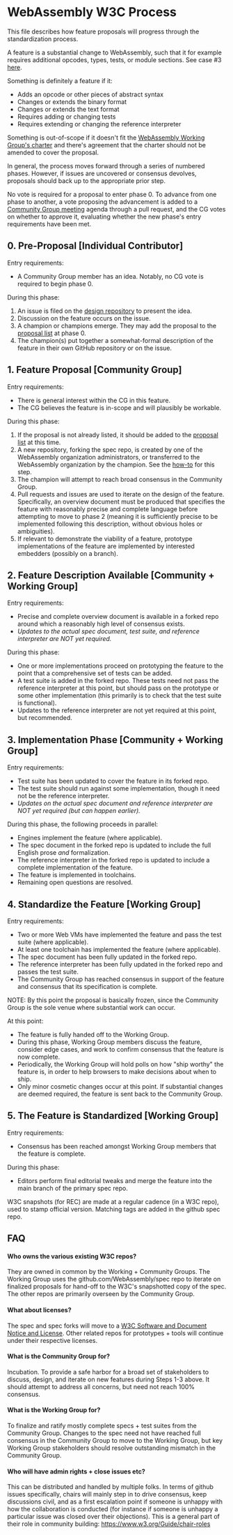 # WebAssembly W3C Process

This file describes how feature proposals will progress through
the standardization process.

A feature is a substantial change to WebAssembly, such that it for example
requires additional opcodes, types, tests, or module sections.
See case #3 [here](consensus.md).

Something is definitely a feature if it:

  * Adds an opcode or other pieces of abstract syntax
  * Changes or extends the binary format
  * Changes or extends the text format
  * Requires adding or changing tests
  * Requires extending or changing the reference interpreter

Something is out-of-scope if it doesn't fit the [WebAssembly Working Group's charter](https://www.w3.org/2017/08/wasm-charter) and there's agreement that the charter should not be amended to cover the proposal.

In general, the process moves forward through a series of numbered phases.
However, if issues are uncovered or consensus devolves,
proposals should back up to the appropriate prior step.

No vote is required for a proposal to enter phase 0. To advance from one phase
to another, a vote proposing the advancement is added to a
[Community Group meeting](https://github.com/WebAssembly/meetings/) agenda
through a pull request, and the CG votes on whether to approve it, evaluating
whether the new phase's entry requirements have been met.

## 0. Pre-Proposal [Individual Contributor]

Entry requirements:

  * A Community Group member has an idea. Notably, no CG vote is required to begin phase 0.

During this phase:

  1. An issue is filed on the [design repository](https://github.com/WebAssembly/design/issues) to present the idea.
  1. Discussion on the feature occurs on the issue.
  1. A champion or champions emerge. They may add the proposal to the [proposal list](https://github.com/WebAssembly/proposals/blob/main/README.md) at phase 0.
  1. The champion(s) put together a somewhat-formal description of the feature in their own GitHub repository or on the issue.

## 1. Feature Proposal [Community Group]

Entry requirements:

  * There is general interest within the CG in this feature.
  * The CG believes the feature is in-scope and will plausibly be workable.

During this phase:

  1. If the proposal is not already listed, it should be added to the [proposal list](https://github.com/WebAssembly/proposals/blob/main/README.md) at this time.
  1. A new repository, forking the spec repo, is created by one of the WebAssembly organization administrators, or transferred to the WebAssembly organization by the champion. See the [how-to](https://github.com/WebAssembly/proposals/blob/main/howto.md) for this step.
  1. The champion will attempt to reach broad consensus in the Community Group.
  1. Pull requests and issues are used to iterate on the design of the feature. Specifically, an overview document must be produced that specifies the feature with reasonably precise and complete language before attempting to move to phase 2 (meaning it is sufficiently precise to be implemented following this description, without obvious holes or ambiguities).
  1. If relevant to demonstrate the viability of a feature, prototype implementations of the feature are implemented by interested embedders (possibly on a branch).

## 2. Feature Description Available [Community + Working Group]

Entry requirements:

   * Precise and complete overview document is available in a forked repo around which a reasonably high level of consensus exists.
   * *Updates to the actual spec document, test suite, and reference interpreter are NOT yet required.*

During this phase:

   * One or more implementations proceed on prototyping the feature to the point that a comprehensive set of tests can be added.
   * A test suite is added in the forked repo. These tests need not pass the reference interpreter at this point, but should pass on the prototype or some other implementation (this primarily is to check that the test suite is functional).
   * Updates to the reference interpreter are not yet required at this point, but recommended.

## 3. Implementation Phase [Community + Working Group]

Entry requirements:

   * Test suite has been updated to cover the feature in its forked repo.
   * The test suite should run against some implementation, though it need not be
     the reference interpreter.
   * *Updates on the actual spec document and reference interpreter are NOT yet required (but can happen earlier).*

During this phase, the following proceeds in parallel:

   * Engines implement the feature (where applicable).
   * The spec document in the forked repo is updated to include the full English prose *and* formalization.
   * The reference interpreter in the forked repo is updated to include a complete implementation of the feature.
   * The feature is implemented in toolchains.
   * Remaining open questions are resolved.

## 4. Standardize the Feature [Working Group]

Entry requirements:

   * Two or more Web VMs have implemented the feature and pass the test suite (where applicable).
   * At least one toolchain has implemented the feature (where applicable).
   * The spec document has been fully updated in the forked repo.
   * The reference interpreter has been fully updated in the forked repo and passes the test suite.
   * The Community Group has reached consensus in support of the feature and consensus that its specification is complete.

NOTE: By this point the proposal is basically frozen, since
the Community Group is the sole venue where substantial work can occur.

At this point:

   * The feature is fully handed off to the Working Group.
   * During this phase, Working Group members discuss the feature,
     consider edge cases, and work to confirm consensus that the feature is now
     complete.
   * Periodically, the Working Group will hold polls on how "ship worthy" the feature is,
     in order to help browsers to make decisions about when to ship.
   * Only minor cosmetic changes occur at this point.
     If substantial changes are deemed required, the feature is sent back to
     the Community Group.

## 5. The Feature is Standardized [Working Group]

Entry requirements:

   * Consensus has been reached amongst Working Group members that the feature
     is complete.

During this phase:

   * Editors perform final editorial tweaks and merge the feature into the main branch of the primary spec repo.

W3C snapshots (for REC) are made at a regular cadence (in a W3C repo), used
to stamp official version. Matching tags are added in the github spec repo.


## FAQ

#### Who owns the various existing W3C repos?

They are owned in common by the Working + Community Groups. The Working Group
uses the github.com/WebAssembly/spec repo to iterate on finalized proposals
for hand-off
to the W3C's snapshotted copy of the spec. The other repos are primarily
overseen by the Community Group.

#### What about licenses?

The spec and spec forks will move to a
[W3C Software and Document Notice and
License](https://www.w3.org/Consortium/Legal/2015/copyright-software-and-document).
Other related repos for prototypes + tools will continue under their respective
licenses.

#### What is the Community Group for?

Incubation.
To provide a safe harbor for a broad set of stakeholders to discuss, design,
and iterate on new features during Steps 1-3 above.
It should attempt to address all concerns, but need not reach 100% consensus.

#### What is the Working Group for?

To finalize and ratify mostly complete specs + test suites from the Community
Group.
Changes to the spec need not have reached full consensus in the Community Group
to move to the Working Group, but key Working Group stakeholders should resolve
outstanding mismatch in the Community Group.

#### Who will have admin rights + close issues etc?

This can be distributed and handled by multiple folks.
In terms of github issues specifically, chairs will mainly step in to drive
consensus, keep discussions civil, and as a first escalation point if someone
is unhappy with how the collaboration is conducted (for instance if someone is
unhappy a particular issue was closed over their objections).
This is a general part of their role in community building:
https://www.w3.org/Guide/chair-roles
